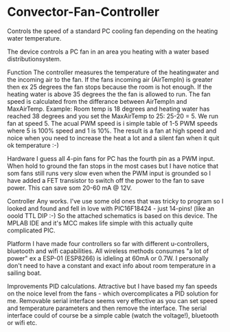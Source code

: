 # Convector-Fan-Controller
Controls the speed of a standard PC cooling fan depending on the heating water temperature.

The device controls a PC fan in an area you heating with a water based distributionsystem.

Function
The controller measures the temperature of the heatingwater and the incoming air to the fan.
If the fans incoming air (AirTempIn) is greater then ex 25 degrees the fan stops because the room is hot enough.
If the heating water is above 35 degrees the the fan is allowed to run. The fan speed is calculated from the differance between AirTempIn and MaxAirTemp. Example:
Room temp is 18 degrees and heating water has reached 38 degrees and you set the MaxAirTemp to 25: 25-20 = 5. We run fan at speed 5.
The acual PWM speed is i simple table of 1-5 PWM speeds where 5 is 100% speed and 1 is 10%.
The result is a fan at high speed and noice when you need to increase the heat a lot and a silent fan when it quit ok temperature :-)

Hardware
I guess all 4-pin fans for PC has the fourth pin as a PWM input. When hold to ground the fan stops in the most cases but I have notice that som fans still runs very slow even when the PWM input is grounded so I have added a FET transistor to switch off the power to the fan to save power. This can save som 20-60 mA @ 12V.

Controller
Any works. I've use some old ones that was tricky to program so I looked and found and fell in love with PIC16F18424 - just 14-pins! (like an ooold TTL DIP :-) So the attached schematics is based on this device. The MPLAB IDE and it's MCC makes life simple with this actually quite complicated PIC.

Platform
I have made four controllers so far with different u-controllers, bluetooth and wifi capabilities. All wireless methods consumes "a lot of power" ex a ESP-01 (ESP8266) is idleling at 60mA or 0.7W. I personally don't need to have a constant and exact info about room temperature in a sailing boat.

Improvements
PID calculations. Attractive but I have based my fan speeds on the noice level from the fans - which overcomplicates a PID solution for me.
Removable serial interface seems very effective as you can set speed and temperature parameters and then remove the interface. The serial interface could of course be a simple cable (watch the voltage!), bluetooth or wifi etc.




